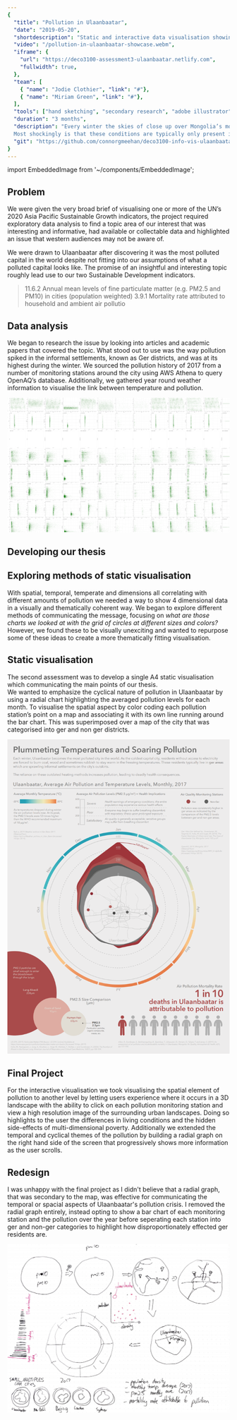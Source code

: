 ```yaml
---
{
  "title": "Pollution in Ulaanbaatar",
  "date": "2019-05-20",
  "shortdescription": "Static and interactive data visualisation showing the range of factors influencing pollution in the once most polluted capital of the world, Ulaanbaatar",
  "video": "/pollution-in-ulaanbaatar-showcase.webm",
  "iframe": {
    "url": "https://deco3100-assessment3-ulaanbaatar.netlify.com",
    "fullwidth": true,
  },
  "team": [
    { "name": "Jodie Clothier", "link": "#"},
    { "name": "Miriam Green", "link": "#"},
  ],
  "tools": ["hand sketching", "secondary research", "adobe illustrator", "three.js", "javascript", "html", "css"],
  "duration": "3 months",
  "description": "Every winter the skies of close up over Mongolia’s most populated city, Ulaanbaatar, and a cloak of pollution sits for months on end.  It is here where year round pollution levels average 133 times the WHO recommended level, where harrowing statistic and other harrowing statistic.  
  Most shockingly is that these conditions are typically only present in cities with 10s of millions of citizens in highly-dense urban environments, Ulaanbaatar has neither.  In Ulaanbaatar: Choked by Pollution we explore the unique case of pollution through static and interactive data visualisation, completed for DECO3100: Information Visualisation studied during my Bachelor of Design Computing at the University of Sydney.",
  "git": "https://github.com/connorgmeehan/deco3100-info-vis-ulaanbaatar"
}
---
```


import EmbeddedImage from '~/components/EmbeddedImage';

## Problem

We were given the very broad brief of visualising one or more of the UN’s 2020 Asia Pacific Sustainable Growth indicators, the project required exploratory data analysis to find a topic area of our interest that was interesting and informative, had available or collectable data and highlighted an issue that western audiences may not be aware of.

We were drawn to Ulaanbaatar after discovering it was the most polluted capital in the world despite not fitting into our assumptions of what a polluted capital looks like.  The promise of an insightful and interesting topic roughly lead use to our two Sustainable Development indicators.

> 11.6.2 Annual mean levels of fine particulate matter (e.g. PM2.5 and PM10) in cities (population weighted)
> 3.9.1 Mortality rate attributed to household and ambient air pollutio

## Data analysis

We began to research the issue by looking into articles and academic papers that covered the topic.  What stood out to use was the way pollution spiked in the informal settlements, known as Ger districts, and was at its highest during the winter.  We sourced the pollution history of 2017 from a number of monitoring stations around the city using AWS Athena to query OpenAQ’s database.  Additionally, we gathered year round weather information to visualise the link between temperature and pollution.  

![Data analysis using scatter plot matrix](./images/data_analysis.png)

## Developing our thesis



## Exploring methods of static visualisation

<EmbeddedImage src="/ulaanbaatar_a3_sketch_2.png" alt="Exploring ideas for the narrative of the static visualisation" type="halfwidth" />

With spatial, temporal, temperate and dimensions all correlating with different amounts of pollution we needed a way to show 4 dimensional data in a visually and thematically coherent way.  We began to explore different methods of communicating the message, focusing on *what are those charts we looked at with the grid of circles at different sizes and colors?*  However, we found these to be visually unexciting and wanted to repurpose some of these ideas to create a more thematically fitting visualisation.


## Static visualisation

The second assessment was to develop a single A4 static visualisation which communicating the main points of our thesis.  
We wanted to emphasize the cyclical nature of pollution in Ulaanbaatar by using a radial chart highlighting the averaged pollution levels for each month.  To visualise the spatial aspect by color coding each pollution station’s point on a map and associating it with its own line running around the bar chart.  This was superimposed over a map of the city that was categorised into ger and non ger districts.

![Poster containing information on the dynamics of pollution within Ulaanbaatar](./images/ulaanbaatar_static_visualisation.png)

## Final Project

<EmbeddedImage src="/ulaanbaatar_a3_sketch_1.png" alt="First sketch of final concept of static visualisation" type="halfwidth" />

For the interactive visualisation we took visualising the spatial element of pollution to another level by letting users experience where it occurs in a 3D landscape with the ability to click on each pollution monitoring station and view a high resolution image of the surrounding urban landscapes.  Doing so highlights to the user the differences in living conditions and the hidden side-effects of multi-dimensional poverty.  Additionally we extended the temporal and cyclical themes of the pollution by building a radial graph on the right hand side of the screen that progressively shows more information as the user scrolls.

<EmbeddedImage src="/ulaanbaatar_a3_final.png" alt="Image of final submitted assessment, featuring 3D map of Ulaanbaatar and a radial graph highlighting pollution and temperatures simlar to our static visualisation" type="fullwidth" />


## Redesign

I was unhappy with the final project as I didn't believe that a radial graph, that was secondary to the map, was effective for communicating the temporal or spacial aspects of Ulaanbaatar's pollution crisis.  I removed the radial graph entirely, instead opting to show a bar chart of each monitoring station and the pollution over the year before seperating each station into ger and non-ger categories to highlight how disproportionately effected ger residents are.

![Exploring ideas for the narrative of the interactive visualisation](./images/a3_sketch_2.png)


